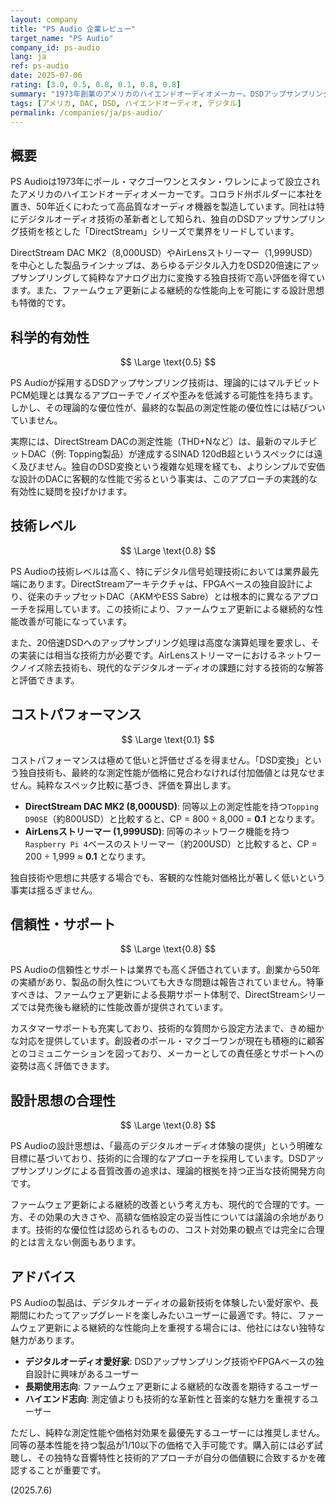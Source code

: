 ```yaml
---
layout: company
title: "PS Audio 企業レビュー"
target_name: "PS Audio"
company_id: ps-audio
lang: ja
ref: ps-audio
date: 2025-07-06
rating: [3.0, 0.5, 0.8, 0.1, 0.8, 0.8]
summary: "1973年創業のアメリカのハイエンドオーディオメーカー。DSDアップサンプリング技術を核としたDirectStreamシリーズで名を馳せ、特にDAC分野では業界をリードする存在です。ファームウェア更新による長期サポートと技術的な革新性は評価されますが、価格は高額で、同等性能の製品が安価に入手可能な場合があります。デジタルオーディオの最新技術を追求するユーザーには魅力的な選択肢です。"
tags: [アメリカ, DAC, DSD, ハイエンドオーディオ, デジタル]
permalink: /companies/ja/ps-audio/
---
```


## 概要

PS Audioは1973年にポール・マクゴーワンとスタン・ワレンによって設立されたアメリカのハイエンドオーディオメーカーです。コロラド州ボルダーに本社を置き、50年近くにわたって高品質なオーディオ機器を製造しています。同社は特にデジタルオーディオ技術の革新者として知られ、独自のDSDアップサンプリング技術を核とした「DirectStream」シリーズで業界をリードしています。

DirectStream DAC MK2（8,000USD）やAirLensストリーマー（1,999USD）を中心とした製品ラインナップは、あらゆるデジタル入力をDSD20倍速にアップサンプリングして純粋なアナログ出力に変換する独自技術で高い評価を得ています。また、ファームウェア更新による継続的な性能向上を可能にする設計思想も特徴的です。

## 科学的有効性

$$ \Large \text{0.5} $$

PS Audioが採用するDSDアップサンプリング技術は、理論的にはマルチビットPCM処理とは異なるアプローチでノイズや歪みを低減する可能性を持ちます。しかし、その理論的な優位性が、最終的な製品の測定性能の優位性には結びついていません。

実際には、DirectStream DACの測定性能（THD+Nなど）は、最新のマルチビットDAC（例: Topping製品）が達成するSINAD 120dB超というスペックには遠く及びません。独自のDSD変換という複雑な処理を経ても、よりシンプルで安価な設計のDACに客観的な性能で劣るという事実は、このアプローチの実践的な有効性に疑問を投げかけます。

## 技術レベル

$$ \Large \text{0.8} $$

PS Audioの技術レベルは高く、特にデジタル信号処理技術においては業界最先端にあります。DirectStreamアーキテクチャは、FPGAベースの独自設計により、従来のチップセットDAC（AKMやESS Sabre）とは根本的に異なるアプローチを採用しています。この技術により、ファームウェア更新による継続的な性能改善が可能になっています。

また、20倍速DSDへのアップサンプリング処理は高度な演算処理を要求し、その実装には相当な技術力が必要です。AirLensストリーマーにおけるネットワークノイズ除去技術も、現代的なデジタルオーディオの課題に対する技術的な解答と評価できます。

## コストパフォーマンス

$$ \Large \text{0.1} $$

コストパフォーマンスは極めて低いと評価せざるを得ません。「DSD変換」という独自技術も、最終的な測定性能が価格に見合わなければ付加価値とは見なせません。純粋なスペック比較に基づき、評価を算出します。

- **DirectStream DAC MK2 (8,000USD)**: 同等以上の測定性能を持つ`Topping D90SE`（約800USD）と比較すると、CP = 800 ÷ 8,000 = **0.1** となります。
- **AirLensストリーマー (1,999USD)**: 同等のネットワーク機能を持つ`Raspberry Pi 4`ベースのストリーマー（約200USD）と比較すると、CP = 200 ÷ 1,999 ≈ **0.1** となります。

独自技術や思想に共感する場合でも、客観的な性能対価格比が著しく低いという事実は揺るぎません。

## 信頼性・サポート

$$ \Large \text{0.8} $$

PS Audioの信頼性とサポートは業界でも高く評価されています。創業から50年の実績があり、製品の耐久性についても大きな問題は報告されていません。特筆すべきは、ファームウェア更新による長期サポート体制で、DirectStreamシリーズでは発売後も継続的に性能改善が提供されています。

カスタマーサポートも充実しており、技術的な質問から設定方法まで、きめ細かな対応を提供しています。創設者のポール・マクゴーワンが現在も積極的に顧客とのコミュニケーションを図っており、メーカーとしての責任感とサポートへの姿勢は高く評価できます。

## 設計思想の合理性

$$ \Large \text{0.8} $$

PS Audioの設計思想は、「最高のデジタルオーディオ体験の提供」という明確な目標に基づいており、技術的に合理的なアプローチを採用しています。DSDアップサンプリングによる音質改善の追求は、理論的根拠を持つ正当な技術開発方向です。

ファームウェア更新による継続的改善という考え方も、現代的で合理的です。一方、その効果の大きさや、高額な価格設定の妥当性については議論の余地があります。技術的な優位性は認められるものの、コスト対効果の観点では完全に合理的とは言えない側面もあります。

## アドバイス

PS Audioの製品は、デジタルオーディオの最新技術を体験したい愛好家や、長期間にわたってアップグレードを楽しみたいユーザーに最適です。特に、ファームウェア更新による継続的な性能向上を重視する場合には、他社にはない独特な魅力があります。

- **デジタルオーディオ愛好家**: DSDアップサンプリング技術やFPGAベースの独自設計に興味があるユーザー
- **長期使用志向**: ファームウェア更新による継続的な改善を期待するユーザー
- **ハイエンド志向**: 測定値よりも技術的な革新性と音楽的な魅力を重視するユーザー

ただし、純粋な測定性能や価格対効果を最優先するユーザーには推奨しません。同等の基本性能を持つ製品が1/10以下の価格で入手可能です。購入前には必ず試聴し、その独特な音響特性と技術的アプローチが自分の価値観に合致するかを確認することが重要です。

(2025.7.6)
